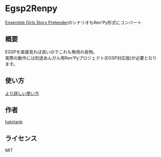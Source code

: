 # Egsp2Renpy

[Ensemble Girls Story Pretender](http://hirot.org/kmsk/egsp/)のシナリオもRen'Py形式にコンバート

## 概要

EGSPを直接見れば良いのでこれも無用の長物。  
実際の動作には別途あんガル用Ren'Pyプロジェクト(EGSP対応版)が必要となります。  

## 使い方

[より詳しい使い方](http://hatotank.net/ensemble_girls/eg2renpy.php)

## 作者

[hatotank](https://github.com/hatotank)

## ライセンス

MIT
